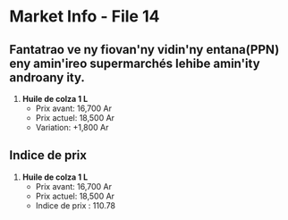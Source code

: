 # Market Info - File 14

## Fantatrao ve ny fiovan'ny vidin'ny entana(PPN) eny amin'ireo supermarchés lehibe amin'ity androany ity.

1. **Huile de colza 1 L**
   - Prix avant: 16,700 Ar
   - Prix actuel: 18,500 Ar
   - Variation: +1,800 Ar



## Indice de prix

1. **Huile de colza 1 L**
   - Prix avant: 16,700 Ar
   - Prix actuel: 18,500 Ar
   - Indice de prix : 110.78

